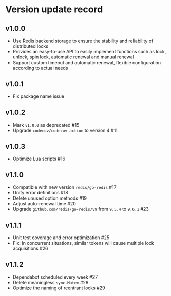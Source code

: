 # Version update record

## v1.0.0
- Use Redis backend storage to ensure the stability and reliability of distributed locks
- Provides an easy-to-use API to easily implement functions such as lock, unlock, spin lock, automatic renewal and manual renewal
- Support custom timeout and automatic renewal, flexible configuration according to actual needs

## v1.0.1
- Fix package name issue

## v1.0.2
- Mark `v1.0.0` as deprecated #15
- Upgrade `codecov/codecov-action` to version 4 #11

## v1.0.3
- Optimize Lua scripts #16

## v1.1.0
- Compatible with new version `redis/go-redis` #17
- Unify error definitions #18
- Delete unused option methods #19
- Adjust auto-renewal time #20
- Upgrade `github.com/redis/go-redis/v9` from `9.5.4` to `9.6.1` #23

## v1.1.1
- Unit test coverage and error optimization #25
- Fix: In concurrent situations, similar tokens will cause multiple lock acquisitions #26

## v1.1.2
- Dependabot scheduled every week #27
- Delete meaningless `sync.Mutex` #28
- Optimize the naming of reentrant locks #29